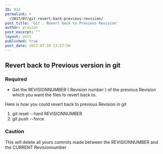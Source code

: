 ```yaml
---
ID: 832
permalink: >
  /2017/07/git-revert-back-previous-revision/
post_title: 'Git : Revert back to Previous Revision'
author: praison
post_excerpt: ""
layout: post
published: true
post_date: 2017-07-20 13:57:56
---
```

<h2>Revert back to Previous version in git</h2>
<h3>Required</h3>
<ul>
 	<li>Get the REVISIONNUMBER ( Revision number ) of the previous Revision which you want the files to revert back to.</li>
</ul>
Here is how you could revert back to previous Revision in git
<ol>
 	<li>git reset --hard REVISIONNUMBER</li>
 	<li>git push --force</li>
</ol>
<h3>Caution</h3>
This will delete all yours commits made between the REVISIONNUMBER and the CURRENT Revisionnumber